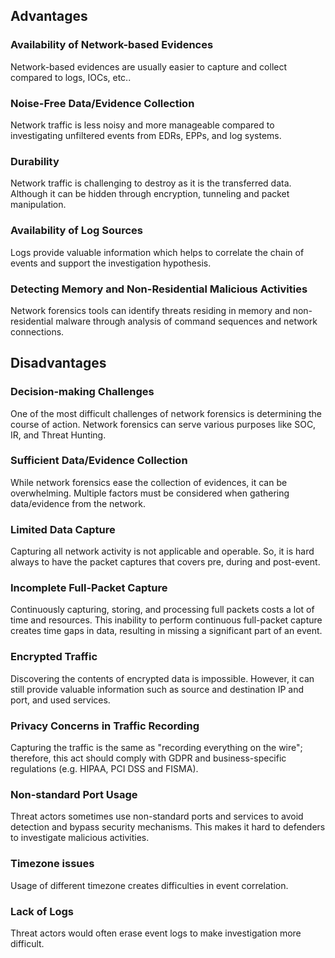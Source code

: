 ## Advantages
### Availability of Network-based Evidences
Network-based evidences are usually easier to capture and collect compared to logs, IOCs, etc..
### Noise-Free Data/Evidence Collection
Network traffic is less noisy and more manageable compared to investigating unfiltered events from EDRs, EPPs, and log systems.
### Durability
Network traffic is challenging to destroy as it is the transferred data. Although it can be hidden through encryption, tunneling and packet manipulation.
### Availability of Log Sources
Logs provide valuable information which helps to correlate the chain of events and support the investigation hypothesis.
### Detecting Memory and Non-Residential Malicious Activities
Network forensics tools can identify threats residing in memory and non-residential malware through analysis of command sequences and network connections.
## Disadvantages
### Decision-making Challenges
One of the most difficult challenges of network forensics is determining the course of action. Network forensics can serve various purposes like SOC, IR, and Threat Hunting.
### Sufficient Data/Evidence Collection
While network forensics ease the collection of evidences, it can be overwhelming. Multiple factors must be considered when gathering data/evidence from the network.
### Limited Data Capture
Capturing all network activity is not applicable and operable. So, it is hard always to have the packet captures that covers pre, during and post-event. 
### Incomplete Full-Packet Capture
Continuously capturing, storing, and processing full packets costs a lot of time and resources. This inability to perform continuous full-packet capture creates time gaps in data, resulting in missing a significant part of an event.
### Encrypted Traffic
Discovering the contents of encrypted data is impossible. However, it can still provide valuable information such as source and destination IP and port, and used services.
### Privacy Concerns in Traffic Recording
Capturing the traffic is the same as "recording everything on the wire"; therefore, this act should comply with GDPR and business-specific regulations (e.g. HIPAA, PCI DSS and FISMA).
### Non-standard Port Usage
Threat actors sometimes use non-standard ports and services to avoid detection and bypass security mechanisms. This makes it hard to defenders to investigate malicious activities.
### Timezone issues
Usage of different timezone creates difficulties in event correlation.
### Lack of Logs
Threat actors would often erase event logs to make investigation more difficult.